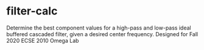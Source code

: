 # filter-calc
Determine the best component values for a high-pass and low-pass ideal buffered cascaded filter, given a desired center frequency. Designed for Fall 2020 ECSE 2010 Omega Lab
